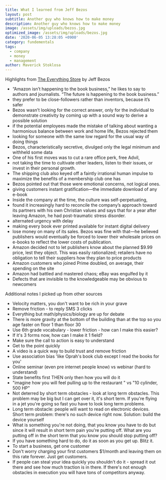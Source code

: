 ```yaml
---
title: What I learned from Jeff Bezos
layout: post
subtitle: Another guy who knows how to make money
description: Another guy who knows how to make money
image: /assets/img/uploads/bezos.jpg
optimized_image: /assets/img/uploads/bezos.jpg
date: '2020-06-05 13:28:05 +0900'
category: fundementals
tags:
  - company
  - money
  - management
author: Maverick Stoklosa
---
```


Highlights from [The Everything Store](https://amzn.to/35nU6jF) by Jeff Bezos

* “Amazon isn’t happening to the book business,” he likes to say to authors and journalists. “The future is happening to the book business.”
* they prefer to be close-followers rather than inventors, because it’s safer
* Bezos wasn’t looking for the correct answer, only for the individual to demonstrate creativity by coming up with a sound way to derive a possible solution
* if the potential employees made the mistake of talking about wanting a harmonious balance between work and home life, Bezos rejected them
* looking for someone with the same low regard for the usual way of doing things
* Bezos, characteristically secretive, divulged only the legal minimum and withheld some data
* One of his first moves was to cut a rare office perk, free Advil,
* not taking the time to cultivate other leaders, listen to their issues, or invest in their personal growth.
* The shipping club also keyed off a faintly irrational human impulse to maximize the benefits of a membership club one has
* Bezos pointed out that those were emotional concerns, not logical ones.
* giving customers instant gratification—the immediate download of any e-book
* Inside the company at the time, the culture was self-perpetuating,
* found it increasingly hard to reconcile the company’s approach toward its partners with his own Christian values and says that for a year after leaving Amazon, he had post-traumatic stress disorder.
* alternated urgency with delay
* making every book ever printed available for instant digital delivery
* lose money on many of its sales. Bezos was fine with that—he believed publishers would eventually be forced to lower their wholesale prices on e-books to reflect the lower costs of publication.
* Amazon decided not to let publishers know about the planned $9.99 price, lest they object. This was easily rationalized; retailers have no obligation to tell their suppliers how they plan to price products
* Amazon customers who joined Prime doubled, on average, their spending on the site
* Amazon had battled and mastered chaos; eBay was engulfed by it
* Defects that are invisible to the knowledgeable may be obvious to newcomers

Additional notes I picked up from other sources

* Velocity matters, you don't want to be rich in your grave
* Remove friction - to reply SMS 3 clicks
* Everything but math/physics/biology are up for debate
* There is more gravity at the bottom of the building than at the top so you age faster on floor 1 than floor 30
* Use 6th grade vocabulary - lower friction - how can I make this easier?
* If it's 3 forms now, how can I make it 1 field?
* Make sure the call to action is easy to understand
* Get to the point quickly
* A video is a quick way to build trust and remove friction
* Use association bias 'like Oprah's book club except I read the books for you'
* Online seminar (even pre internet people know) vs webinar (hard to understand)
* State benefits first THEN only then how you will do it
* "imagine how you will feel pulling up to the restaurant " vs "10 cylinder, 500 HP"
* Not deterred by short term obstacles - look at long term obstacles. This problem may be big but I can get over it, it's short term. If you're flying in a jet you're going so fast you have to look long term problems.
* Long term obstacle: people will want to read on electronic devices. Short term problem: there's no such device right now. Solution: build the device yourself
* What is something you're not doing, that you know you have to do but since it will result in short term pain you're putting off. What are you putting off in the short term that you know you should stop putting off?
* If you have something hard to do, do it as soon as you get up. Blitz it.
* To start a business, get one customer
* Don't worry charging your first customers $1/month and leaving them on this rate forever. Just get customers.
* If people can steal your idea quickly you shouldn't do it - spread it out there and see how much traction is in there. If there's not enough obstacles in execution you will have tons of competitors anyway.
 

